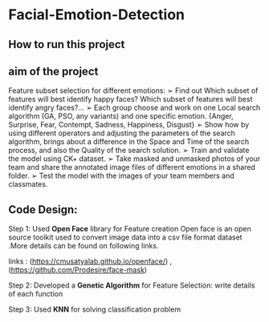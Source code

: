 # Facial-Emotion-Detection

## How to run this project


## aim of the project

Feature subset selection for different emotions: 
➢ Find out Which subset of features will best identify happy faces? 
Which subset of features will best identify angry faces?... 
➢ Each group choose and work on one Local search algorithm (GA, PSO, any variants) and one specific  emotion. {Anger, Surprise, Fear, Contempt, Sadness, Happiness, Disgust} 
➢ Show how by using different operators and adjusting the parameters of the search algorithm, brings about a  difference in the Space and Time of the search process, and also the Quality of the search solution. ➢ Train and validate the model using CK+ dataset. 
➢ Take masked and unmasked photos of your team and share the annotated image files of different emotions in a shared folder. 
➢ Test the model with the images of your team members and classmates.  

## Code Design:
Step 1: Used **Open Face** library for Feature creation 
Open face is an open source toolkit used to convert image data into a csv file format dataset .More details can be found on following links.

links : (https://cmusatyalab.github.io/openface/) , (https://github.com/Prodesire/face-mask)

Step 2: Developed a **Genetic Algorithm** for Feature Selection: write details of each function

Step 3: Used **KNN** for solving classification problem
